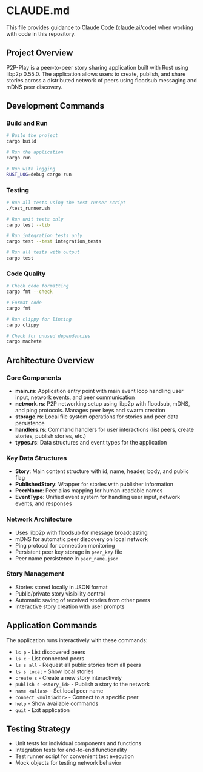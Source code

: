 # CLAUDE.md

This file provides guidance to Claude Code (claude.ai/code) when working with code in this repository.

## Project Overview
P2P-Play is a peer-to-peer story sharing application built with Rust using libp2p 0.55.0. The application allows users to create, publish, and share stories across a distributed network of peers using floodsub messaging and mDNS peer discovery.

## Development Commands

### Build and Run
```bash
# Build the project
cargo build

# Run the application
cargo run

# Run with logging
RUST_LOG=debug cargo run
```

### Testing
```bash
# Run all tests using the test runner script
./test_runner.sh

# Run unit tests only
cargo test --lib

# Run integration tests only
cargo test --test integration_tests

# Run all tests with output
cargo test
```

### Code Quality
```bash
# Check code formatting
cargo fmt --check

# Format code
cargo fmt

# Run clippy for linting
cargo clippy

# Check for unused dependencies
cargo machete
```

## Architecture Overview

### Core Components
- **main.rs**: Application entry point with main event loop handling user input, network events, and peer communication
- **network.rs**: P2P networking setup using libp2p with floodsub, mDNS, and ping protocols. Manages peer keys and swarm creation
- **storage.rs**: Local file system operations for stories and peer data persistence
- **handlers.rs**: Command handlers for user interactions (list peers, create stories, publish stories, etc.)
- **types.rs**: Data structures and event types for the application

### Key Data Structures
- **Story**: Main content structure with id, name, header, body, and public flag
- **PublishedStory**: Wrapper for stories with publisher information
- **PeerName**: Peer alias mapping for human-readable names
- **EventType**: Unified event system for handling user input, network events, and responses

### Network Architecture
- Uses libp2p with floodsub for message broadcasting
- mDNS for automatic peer discovery on local network
- Ping protocol for connection monitoring
- Persistent peer key storage in `peer_key` file
- Peer name persistence in `peer_name.json`

### Story Management
- Stories stored locally in JSON format
- Public/private story visibility control
- Automatic saving of received stories from other peers
- Interactive story creation with user prompts

## Application Commands
The application runs interactively with these commands:
- `ls p` - List discovered peers
- `ls c` - List connected peers
- `ls s all` - Request all public stories from all peers
- `ls s local` - Show local stories
- `create s` - Create a new story interactively
- `publish s <story_id>` - Publish a story to the network
- `name <alias>` - Set local peer name
- `connect <multiaddr>` - Connect to a specific peer
- `help` - Show available commands
- `quit` - Exit application

## Testing Strategy
- Unit tests for individual components and functions
- Integration tests for end-to-end functionality
- Test runner script for convenient test execution
- Mock objects for testing network behavior
